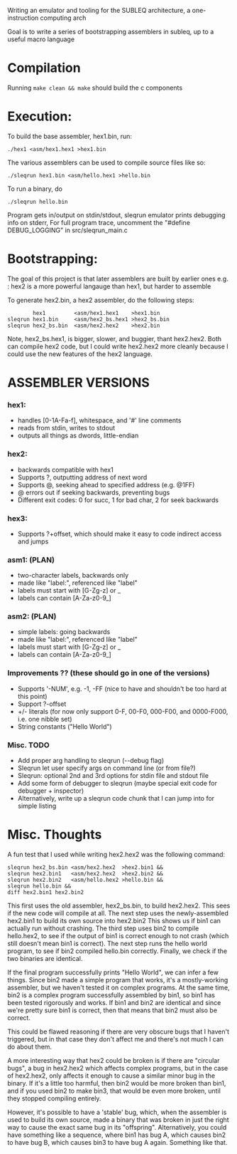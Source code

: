 Writing an emulator and tooling for the SUBLEQ architecture, a one-instruction computing arch

Goal is to write a series of bootstrapping assemblers in subleq, up to a useful macro language

# Compilation

Running `make clean && make` should build the c components

# Execution:

To build the base assembler, hex1.bin, run:

`./hex1 <asm/hex1.hex1 >hex1.bin`


The various assemblers can be used to compile source files like so:

`./sleqrun hex1.bin <asm/hello.hex1 >hello.bin`


To run a binary, do

`./sleqrun hello.bin`


Program gets in/output on stdin/stdout, sleqrun emulator prints debugging info on stderr, 
For full program trace, uncomment the "#define DEBUG\_LOGGING" in src/sleqrun\_main.c

# Bootstrapping:

The goal of this project is that later assemblers are built by earlier ones
e.g. : hex2 is a more powerful langauge than hex1, but harder to assemble

To generate hex2.bin, a hex2 assembler, do the following steps:

            hex1         <asm/hex1.hex1    >hex1.bin
    sleqrun hex1.bin     <asm/hex2_bs.hex1 >hex2_bs.bin
    sleqrun hex2_bs.bin  <asm/hex2.hex2    >hex2.bin

Note, hex2\_bs.hex1, is bigger, slower, and buggier, thant hex2.hex2.
Both can compile hex2 code, but I could write hex2.hex2 more cleanly because I could use the
new features of the hex2 language.


# ASSEMBLER VERSIONS

### hex1: 
- handles [0-1A-Fa-f], whitespace, and '#' line comments
- reads from stdin, writes to stdout
- outputs all things as dwords, little-endian


### hex2: 
- backwards compatible with hex1
- Supports ?, outputting address of next word
- Supports @, seeking ahead to specified address (e.g. @1FF)
- @ errors out if seeking backwards, preventing bugs
- Different exit codes: 0 for succ, 1 for bad char, 2 for seek backwards


### hex3:
- Supports ?+offset, which should make it easy to code indirect access and jumps



### asm1: (PLAN)
- two-character labels, backwards only
- made like "label:", referenced like "label"
- labels must start with [G-Zg-z] or \_
- labels can contain [A-Za-z0-9\_]

### asm2: (PLAN)
- simple labels: going backwards
- made like "label:", referenced like "label"
- labels must start with [G-Zg-z] or \_
- labels can contain [A-Za-z0-9\_]

### Improvements ?? (these should go in one of the versions)
- Supports '-NUM', e.g. -1, -FF (nice to have and shouldn't be too hard at this point)
- Support ?-offset
- +/- literals (for now only support 0-F, 00-F0, 000-F00, and 0000-F000, i.e. one nibble set)
- String constants ("Hello World")


### Misc. TODO
- Add proper arg handling to sleqrun (--debug flag)
- Sleqrun let user specify args on command line (or from file?)
- Sleqrun: optional 2nd and 3rd options for stdin file and stdout file
- Add some form of debugger to sleqrun (maybe special exit code for debugger + inspector)
- Alternatively, write up a sleqrun code chunk that I can jump into for simple listing

# Misc. Thoughts

A fun test that I used while writing hex2.hex2 was the following command:

    sleqrun hex2_bs.bin <asm/hex2.hex2  >hex2.bin1 && 
    sleqrun hex2.bin1   <asm/hex2.hex2  >hex2.bin2 &&
    sleqrun hex2.bin2   <asm/hello.hex2 >hello.bin &&
    sleqrun hello.bin &&
    diff hex2.bin1 hex2.bin2

This first uses the old assembler, hex2\_bs.bin, to build hex2.hex2. This sees if the new code will compile at all.
The next step uses the newly-assembled hex2.bin1 to build its own source into hex2.bin2
This shows us if bin1 can actually run without crashing.
The third step uses bin2 to compile hello.hex2, to see if the output of bin1 is correct enough to not crash (which still doesn't mean bin1 is correct).
The next step runs the hello world program, to see if bin2 compiled hello.bin correctly.
Finally, we check if the two binaries are identical.


If the final program successfully prints "Hello World", we can infer a few things.
Since bin2 made a simple program that works, it's a mostly-working assembler, but we haven't tested it on complex programs. 
At the same time, bin2 is a complex program successfully assembled by bin1, 
so bin1 has been tested rigorously and works. 
If bin1 and bin2 are identical
and since we're pretty sure bin1 is correct, then that means that bin2 must also be correct.


This could be flawed reasoning if there are very obscure bugs that I haven't triggered, but in that case they don't affect me and there's not much I can do about them.

A more interesting way that hex2 could be broken is if there are "circular bugs", a bug in hex2.hex2 which affects complex programs, but in the case of hex2.hex2, only affects it enough to cause a similar minor bug in the binary. If it's a little too harmful, then bin2 would be more broken than bin1, and if you used bin2 to make bin3, that would be even more broken, until they stopped compiling entirely. 

However, it's possible to have a 'stable' bug, which, when the assembler is used to build its own source, made a binary that was broken in just the right way to cause the exact same bug in its "offspring". Alternatively, you could have something like a sequence, where bin1 has bug A, which causes bin2 to have bug B, which causes bin3 to have bug A again. Something like that.
